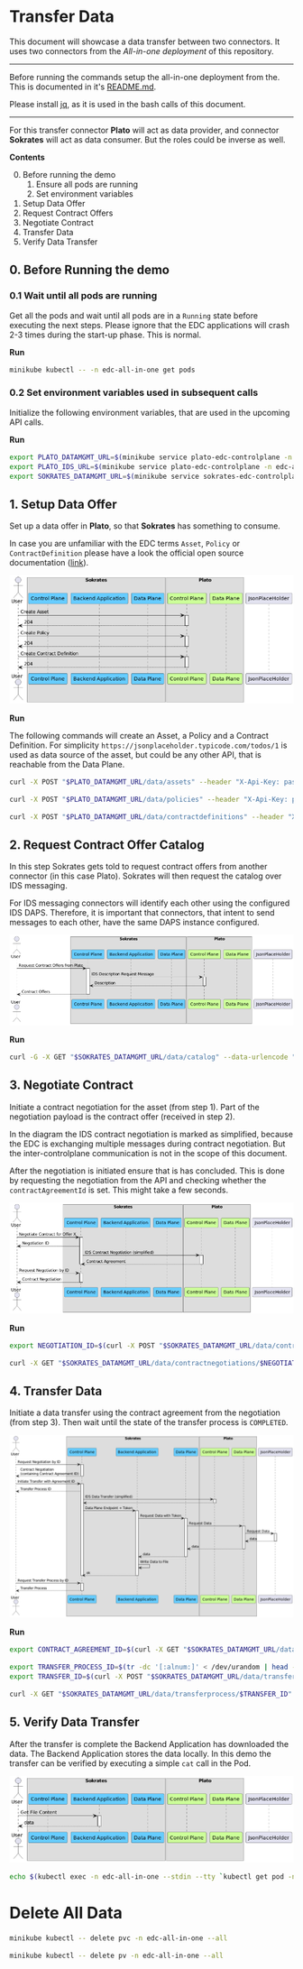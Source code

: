 # Transfer Data

This document will showcase a data transfer between two connectors. It uses two connectors from the *All-in-one deployment* of this repository.

---

Before running the commands setup the all-in-one deployment from the. This is documented in it's
[README.md](../../edc-tests/src/main/resources/deployment/helm/all-in-one/README.md).

Please install [jq](https://stedolan.github.io/jq/), as it is used in the bash calls of this document.

---

For this transfer connector **Plato** will act as data provider, and connector **Sokrates** will act as data
consumer. But the roles could be inverse as well.

**Contents**

0. Before running the demo
    1. Ensure all pods are running
    2. Set environment variables
1. Setup Data Offer
2. Request Contract Offers
3. Negotiate Contract
4. Transfer Data
5. Verify Data Transfer

## 0. Before Running the demo

### 0.1 Wait until all pods are running

Get all the pods and wait until all pods are in a `Running` state before executing the next steps.
Please ignore that the EDC applications will crash 2-3 times during the start-up phase. This is normal.

**Run**

```bash
minikube kubectl -- -n edc-all-in-one get pods
```

### 0.2 Set environment variables used in subsequent calls

Initialize the following environment variables, that are used in the upcoming API calls.

**Run**

```bash
export PLATO_DATAMGMT_URL=$(minikube service plato-edc-controlplane -n edc-all-in-one --url | sed -n 3p)
export PLATO_IDS_URL=$(minikube service plato-edc-controlplane -n edc-all-in-one --url | sed -n 5p)
export SOKRATES_DATAMGMT_URL=$(minikube service sokrates-edc-controlplane -n edc-all-in-one --url | sed -n 3p)
```

## 1. Setup Data Offer

Set up a data offer in **Plato**, so that **Sokrates** has something to consume.

In case you are unfamiliar with the EDC terms `Asset`, `Policy` or `ContractDefinition` please have a look  the official open
source documentation ([link](https://github.com/eclipse-dataspaceconnector/DataSpaceConnector/blob/main/docs/architecture/domain-model.md)).

![Sequence 1](diagrams/transfer_sequence_1.png)

**Run**

The following commands will create an Asset, a Policy and a Contract Definition.
For simplicity `https://jsonplaceholder.typicode.com/todos/1` is used as data source of the asset, but could be any
other API, that is reachable from the Data Plane.

```bash
curl -X POST "$PLATO_DATAMGMT_URL/data/assets" --header "X-Api-Key: password" --header "Content-Type: application/json" --data "{ \"asset\": { \"properties\": { \"asset:prop:id\": \"1\", \"asset:prop:description\": \"Product EDC Demo Asset\" } }, \"dataAddress\": { \"properties\": { \"type\": \"HttpData\", \"endpoint\": \"https://jsonplaceholder.typicode.com/todos/1\" } } }" -s -o /dev/null -w 'Response Code: %{http_code}\n'
```

```bash
curl -X POST "$PLATO_DATAMGMT_URL/data/policies" --header "X-Api-Key: password" --header "Content-Type: application/json" --data "{ \"uid\": \"1\", \"prohibitions\": [], \"obligations\": [], \"permissions\": [ { \"edctype\": \"dataspaceconnector:permission\", \"action\": { \"type\": \"USE\" }, \"constraints\": [] } ] }" -s -o /dev/null -w 'Response Code: %{http_code}\n'
```

```bash
curl -X POST "$PLATO_DATAMGMT_URL/data/contractdefinitions" --header "X-Api-Key: password" --header "Content-Type: application/json" --data "{ \"id\": \"1\", \"criteria\": [ { \"left\": \"asset:prop:id\", \"op\": \"=\", \"right\": \"1\" } ], \"accessPolicyId\": \"1\", \"contractPolicyId\": \"1\" }" -s -o /dev/null -w 'Response Code: %{http_code}\n'
```

## 2. Request Contract Offer Catalog

In this step Sokrates gets told to request contract offers from another connector (in this case Plato). Sokrates will
then request the catalog over IDS messaging.

For IDS messaging connectors will identify each other using the configured IDS DAPS. Therefore, it is important that
connectors, that intent to send messages to each other, have the same DAPS instance configured.

![Sequence 1](diagrams/transfer_sequence_2.png)

**Run**

```bash
curl -G -X GET "$SOKRATES_DATAMGMT_URL/data/catalog" --data-urlencode "providerUrl=$PLATO_IDS_URL/api/v1/ids/data" --header "X-Api-Key: password" --header "Content-Type: application/json" -s | jq
```

## 3. Negotiate Contract

Initiate a contract negotiation for the asset (from step 1). Part of the negotiation payload is the contract
offer (received in step 2).

In the diagram the IDS contract negotiation is marked as simplified, because the EDC is exchanging multiple messages
during contract negotiation. But the inter-controlplane communication is not in the scope of this document.

After the negotiation is initiated ensure that is has concluded. This is done by requesting the negotiation from the API
and checking whether the `contractAgreementId` is set. This might take a few seconds.

![Sequence 1](diagrams/transfer_sequence_3.png)

**Run**

```bash
export NEGOTIATION_ID=$(curl -X POST "$SOKRATES_DATAMGMT_URL/data/contractnegotiations" --header "X-Api-Key: password" --header "Content-Type: application/json" --data "{ \"connectorId\": \"foo\", \"connectorAddress\": \"$PLATO_IDS_URL/api/v1/ids/data\", \"offer\": { \"offerId\": \"1:foo\", \"assetId\": \"1\", \"policy\": { \"uid\": \"1\", \"prohibitions\": [], \"obligations\": [], \"permissions\": [ { \"edctype\": \"dataspaceconnector:permission\", \"action\": { \"type\": \"USE\" }, \"target\": \"1\", \"constraints\": [] } ] } } }" -s | jq -r '.id')
```

```bash
curl -X GET "$SOKRATES_DATAMGMT_URL/data/contractnegotiations/$NEGOTIATION_ID" --header "X-Api-Key: password" --header "Content-Type: application/json" -s | jq
```

## 4. Transfer Data

Initiate a data transfer using the contract agreement from the negotiation (from step 3). Then wait until the state of
the
transfer process is `COMPLETED`.

![Sequence 1](diagrams/transfer_sequence_4.png)

**Run**

```bash
export CONTRACT_AGREEMENT_ID=$(curl -X GET "$SOKRATES_DATAMGMT_URL/data/contractnegotiations/$NEGOTIATION_ID" --header "X-Api-Key: password" --header "Content-Type: application/json" -s | jq -r '.contractAgreementId')
```

```bash
export TRANSFER_PROCESS_ID=$(tr -dc '[:alnum:]' < /dev/urandom | head -c20)
export TRANSFER_ID=$(curl -X POST "$SOKRATES_DATAMGMT_URL/data/transferprocess" --header "X-Api-Key: password" --header "Content-Type: application/json" --data "{ \"id\": \"${TRANSFER_PROCESS_ID}\", \"connectorId\": \"foo\", \"connectorAddress\": \"${PLATO_IDS_URL}/api/v1/ids/data\", \"contractId\": \"${CONTRACT_AGREEMENT_ID}\", \"assetId\": \"1\", \"managedResources\": \"false\", \"dataDestination\": { \"type\": \"HttpProxy\" } }" -s | jq -r '.id')
```

```bash
curl -X GET "$SOKRATES_DATAMGMT_URL/data/transferprocess/$TRANSFER_ID" --header "X-Api-Key: password" --header "Content-Type: application/json" -s | jq
```

## 5. Verify Data Transfer

After the transfer is complete the Backend Application has downloaded the data. The Backend Application stores the data
locally. In this demo the transfer can be verified by executing a simple `cat` call in the Pod.

![Sequence 1](diagrams/transfer_sequence_5.png)

```bash
echo $(kubectl exec -n edc-all-in-one --stdin --tty `kubectl get pod -n edc-all-in-one -l app.kubernetes.io/name=sokrates-backend-application --template "{{ with index .items ${POD_INDEX:-0} }}{{ .metadata.name }}{{ end }}"` -- /usr/bin/cat /tmp/data/${TRANSFER_PROCESS_ID}) | jq
```

# Delete All Data

```bash
minikube kubectl -- delete pvc -n edc-all-in-one --all
```

```bash
minikube kubectl -- delete pv -n edc-all-in-one --all
```